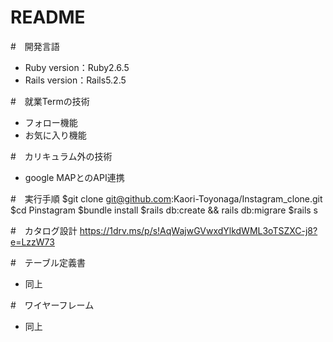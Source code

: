 # README

#　開発言語
* Ruby version：Ruby2.6.5
* Rails version：Rails5.2.5

#　就業Termの技術
* フォロー機能
* お気に入り機能

#　カリキュラム外の技術
* google MAPとのAPI連携

#　実行手順
$git clone git@github.com:Kaori-Toyonaga/Instagram_clone.git
$cd Pinstagram
$bundle install
$rails db:create && rails db:migrare
$rails s

#　カタログ設計
https://1drv.ms/p/s!AqWajwGVwxdYlkdWML3oTSZXC-j8?e=LzzW73

#　テーブル定義書
* 同上

#　ワイヤーフレーム
* 同上
